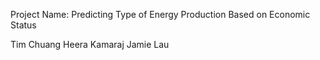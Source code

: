 Project Name: Predicting Type of Energy Production Based on Economic Status

Tim Chuang
Heera Kamaraj
Jamie Lau
